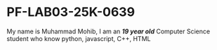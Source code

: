 # PF-LAB03-25K-0639
My name is Muhammad Mohib, I am an **_19 year old_** Computer Science student who know python, javascript, C++, HTML
